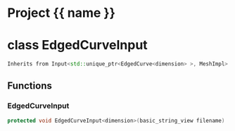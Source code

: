 <script setup>
import {useRoute} from 'vitepress'
const {path} = useRoute()
const tokens = path.split('/')
const words = tokens[2].split('-');
for (let i = 0; i < words.length; i++) {
    words[i] = words[i].charAt(0).toUpperCase() + words[i].slice(1);
    words[i] = words[i].replace('geode', 'Geode')
}
const name = words.join('-');
</script>
# Project {{ name }}

# class EdgedCurveInput


```cpp
Inherits from Input<std::unique_ptr<EdgedCurve<dimension> >, MeshImpl>
```



## Functions

### EdgedCurveInput

```cpp
protected void EdgedCurveInput<dimension>(basic_string_view filename)
```




